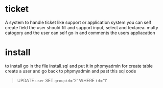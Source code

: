 # ticket
A system to handle ticket like support or application system
you can self create field the user should fill and support input, select and textarea. multy catogory and the user can self go in and comments the users appliacation 

# install

to install go in the file install.sql and put it in phpmyadmin for create table
create a user and go back to phpmyadmin and past this sql code 
> UPDATE `user` SET `groupid`='2' WHERE `id`='1'
